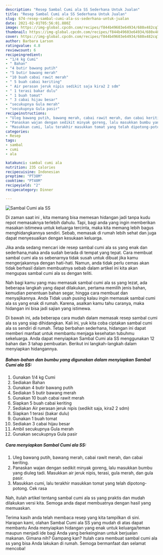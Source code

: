 ```yaml
---
description: "Resep Sambal Cumi ala SS Sederhana Untuk Jualan"
title: "Resep Sambal Cumi ala SS Sederhana Untuk Jualan"
slug: 674-resep-sambal-cumi-ala-ss-sederhana-untuk-jualan
date: 2021-02-01T05:56:01.880Z
image: https://img-global.cpcdn.com/recipes/f844b49603e64934/680x482cq70/sambal-cumi-ala-ss-foto-resep-utama.jpg
thumbnail: https://img-global.cpcdn.com/recipes/f844b49603e64934/680x482cq70/sambal-cumi-ala-ss-foto-resep-utama.jpg
cover: https://img-global.cpcdn.com/recipes/f844b49603e64934/680x482cq70/sambal-cumi-ala-ss-foto-resep-utama.jpg
author: Barbara Larson
ratingvalue: 4.8
reviewcount: 6
recipeingredient:
- "1/4 kg Cumi"
- " Bahan"
- "4 butir bawang putih"
- "5 butir bawang merah"
- "10 buah cabai rawit merah"
- " 5 buah cabai keriting"
- " Air perasan jeruk nipis sedikit saja kira2 2 sdm"
- " 1 terasi bakar dulu"
- " 1 buah tomat"
- " 3 cabai hijau besar"
- "secukupnya Gula merah"
- "secukupnya Gula pasir"
recipeinstructions:
- "Uleg bawang putih, bawang merah, cabai rawit merah, dan cabai keriting."
- "Panaskan wajan dengan sedikit minyak goreng, lalu masukkan bumbu yang diuleg tadi. Masukkan air jeruk nipis, terasi, gula merah, dan gula pasir."
- "Masukkan cumi, lalu terakhir masukkan tomat yang telah dipotong-potong. Cek rasa"
categories:
- Resep
tags:
- sambal
- cumi
- ala

katakunci: sambal cumi ala 
nutrition: 235 calories
recipecuisine: Indonesian
preptime: "PT38M"
cooktime: "PT40M"
recipeyield: "2"
recipecategory: Dinner

---
```



![Sambal Cumi ala SS](https://img-global.cpcdn.com/recipes/f844b49603e64934/680x482cq70/sambal-cumi-ala-ss-foto-resep-utama.jpg)

Di zaman  saat ini , kita memang bisa memesan hidangan jadi tanpa kudu repot memasaknya terlebih dahulu. Tapi, bagi anda yang ingin memberikan masakan istimewa untuk keluarga tercinta, maka kita memang lebih bagus menghidangkannya sendiri. Sebab, memasak di rumah lebih sehat dan juga dapat menyesuaikan dengan kesukaan keluarga.

Jika anda sedang mencari ide resep sambal cumi ala ss yang enak dan sederhana,maka anda sudah berada di tempat yang tepat. Cara membuat sambal cumi ala ss  sebenarnya tidak susah untuk dibuat jika kamu mengerjakannya dengan hati-hati. Namun, anda tidak perlu cemas akan tidak berhasil dalam membuatnya 
sebab dalam artikel ini kita akan mengupas sambal cumi ala ss dengan teliti.  



Nah bagi kamu yang mau memasak sambal cumi ala ss yang lezat, ada beberapa langkah yang dapat dilakukan, pertama memilih jenis bahan, kemudian penentuan bahan segar, hingga cara membuat dan menyajikannya. Anda Tidak usah pusing kalau ingin memasak sambal cumi ala ss yang enak di rumah. Karena, asalkan kamu  tahu caranya, maka hidangan ini bisa jadi sajian yang istimewa.

Di bawah ini, ada beberapa cara mudah dalam memasak resep sambal cumi ala ss yang siap dihidangkan. Kali ini, yuk kita coba ciptakan sambal cumi ala ss sendiri di rumah. Tetap berbahan sederhana, hidangan ini dapat memberi manfaat untuk membantu menjaga kesehatan tubuhmu sekeluarga. Anda dapat menyiapkan Sambal Cumi ala SS menggunakan 12 bahan dan 3 tahap pembuatan. Berikut ini langkah-langkah dalam menyiapkan hidangannya.

<!--inarticleads1-->

##### Bahan-bahan dan bumbu yang digunakan dalam menyiapkan Sambal Cumi ala SS:

1. Gunakan 1/4 kg Cumi
1. Sediakan  Bahan
1. Gunakan 4 butir bawang putih
1. Sediakan 5 butir bawang merah
1. Gunakan 10 buah cabai rawit merah
1. Siapkan  5 buah cabai keriting
1. Sediakan  Air perasan jeruk nipis (sedikit saja, kira2 2 sdm)
1. Siapkan  1 terasi (bakar dulu)
1. Gunakan  1 buah tomat
1. Sediakan  3 cabai hijau besar
1. Ambil secukupnya Gula merah
1. Gunakan secukupnya Gula pasir




<!--inarticleads2-->

##### Cara menyiapkan Sambal Cumi ala SS:

1. Uleg bawang putih, bawang merah, cabai rawit merah, dan cabai keriting.
1. Panaskan wajan dengan sedikit minyak goreng, lalu masukkan bumbu yang diuleg tadi. Masukkan air jeruk nipis, terasi, gula merah, dan gula pasir.
1. Masukkan cumi, lalu terakhir masukkan tomat yang telah dipotong-potong. Cek rasa




Nah, itulah artikel tentang  sambal cumi ala ss  yang praktis dan mudah dilakukan versi kita. Semoga anda dapat membuatnya dengan hasil yang memuaskan. 

Terima kasih anda telah membaca resep yang kita tampilkan di sini. Harapan kami, olahan  Sambal Cumi ala SS yang mudah di atas dapat membantu Anda menyiapkan hidangan yang enak untuk keluarga/teman maupun menjadi ide bagi Anda yang berkeinginan untuk berjualan makanan. Gimana nih? Gampang kan? Itulah cara membuat sambal cumi ala ss yang bisa Anda lakukan di rumah. Semoga bermanfaat dan selamat mencoba!

